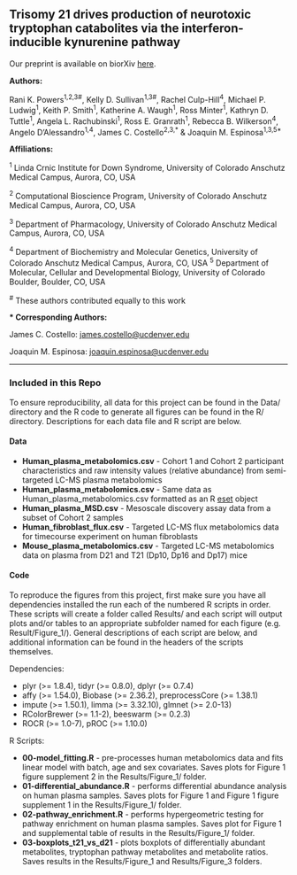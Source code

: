 ## Trisomy 21 drives production of neurotoxic tryptophan catabolites via the interferon-inducible kynurenine pathway

Our preprint is available on biorXiv [here](https://www.biorxiv.org/).

**Authors:**

Rani K. Powers<sup>1,2,3#</sup>, Kelly D. Sullivan<sup>1,3#</sup>, Rachel Culp-Hill<sup>4</sup>, Michael P. Ludwig<sup>1</sup>, Keith P. Smith<sup>1</sup>, Katherine A. Waugh<sup>1</sup>, Ross Minter<sup>1</sup>, Kathryn D. Tuttle<sup>1</sup>, Angela L. Rachubinski<sup>1</sup>, Ross E. Granrath<sup>1</sup>, Rebecca B. Wilkerson<sup>4</sup>, Angelo D’Alessandro<sup>1,4</sup>, James C. Costello<sup>2,3,&ast;</sup> & Joaquin M. Espinosa<sup>1,3,5&ast;</sup>

**Affiliations:**

<sup>1</sup> Linda Crnic Institute for Down Syndrome, University of Colorado Anschutz Medical Campus, Aurora, CO, USA 

<sup>2</sup> Computational Bioscience Program, University of Colorado Anschutz Medical Campus, Aurora, CO, USA 

<sup>3</sup> Department of Pharmacology, University of Colorado Anschutz Medical Campus, Aurora, CO, USA 

<sup>4</sup> Department of Biochemistry and Molecular Genetics, University of Colorado Anschutz Medical Campus,
Aurora, CO, USA
<sup>5</sup> Department of Molecular, Cellular and Developmental Biology, University of Colorado Boulder, Boulder, CO, USA

<sup>#</sup> These authors contributed equally to this work

**&ast; Corresponding Authors:**

James C. Costello: james.costello@ucdenver.edu

Joaquin M. Espinosa: joaquin.espinosa@ucdenver.edu

---

### Included in this Repo

To ensure reproducibility, all data for this project can be found in the Data/ directory and the R code to generate all figures can be found in the R/ directory. Descriptions for each data file and R script are below.

#### Data

* **Human_plasma_metabolomics.csv** - Cohort 1 and Cohort 2 participant characteristics and raw intensity values (relative abundance) from semi-targeted LC-MS plasma metabolomics
* **Human_plasma_metabolomics.csv** - Same data as Human_plasma_metabolomics.csv formatted as an R [eset](https://www.bioconductor.org/packages/3.7/bioc/vignettes/Biobase/inst/doc/ExpressionSetIntroduction.pdf) object
* **Human_plasma_MSD.csv** - Mesoscale discovery assay data from a subset of Cohort 2 samples
* **Human_fibroblast_flux.csv** - Targeted LC-MS flux metabolomics data for timecourse experiment on human fibroblasts
* **Mouse_plasma_metabolomics.csv** - Targeted LC-MS metabolomics data on plasma from D21 and T21 (Dp10, Dp16 and Dp17) mice

#### Code

To reproduce the figures from this project, first make sure you have all dependencies installed the run each of the numbered R scripts in order. These scripts will create a folder called Results/ and each script will output plots and/or tables to an appropriate subfolder named for each figure (e.g. Result/Figure_1/). General descriptions of each script are below, and additional information can be found in the headers of the scripts themselves.

Dependencies:

* plyr (>= 1.8.4), tidyr (>= 0.8.0), dplyr (>= 0.7.4)
* affy (>= 1.54.0), Biobase (>= 2.36.2), preprocessCore (>= 1.38.1)
* impute (>= 1.50.1), limma (>= 3.32.10), glmnet (>= 2.0-13)
* RColorBrewer (>= 1.1-2), beeswarm (>= 0.2.3)
* ROCR (>= 1.0-7), pROC (>= 1.10.0)

R Scripts:

* **00-model_fitting.R** - pre-processes human metabolomics data and fits linear model with batch, age and sex covariates. Saves plots for Figure 1 figure supplement 2 in the Results/Figure_1/ folder.
* **01-differential_abundance.R** - performs differential abundance analysis on human plasma samples. Saves plots for Figure 1 and Figure 1 figure supplement 1 in the Results/Figure_1/ folder.
* **02-pathway_enrichment.R** - performs hypergeometric testing for pathway enrichment on human plasma samples. Saves plot for Figure 1 and supplemental table of results in the Results/Figure_1/ folder.
* **03-boxplots_t21_vs_d21** - plots boxplots of differentially abundant metabolites, tryptophan pathway metabolites and metabolite ratios. Saves results in the Results/Figure_1 and Results/Figure_3 folders.



